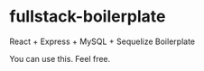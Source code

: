# fullstack-boilerplate

React + Express + MySQL + Sequelize Boilerplate

You can use this. Feel free.
